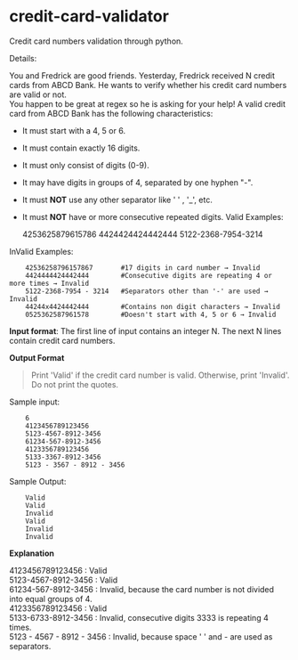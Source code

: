 # credit-card-validator
Credit card numbers validation through python.

Details:

You and Fredrick are good friends. Yesterday, Fredrick received N credit cards from ABCD Bank. He wants to verify whether his credit card numbers are valid or not.<br>You happen to be great at regex so he is asking for your help!
A valid credit card from ABCD Bank has the following characteristics:

* It must start with a 4, 5 or 6.
* It must contain exactly 16 digits.
* It must only consist of digits (0-9).
* It may have digits in groups of 4, separated by one hyphen "-".
* It must **NOT** use any other separator like ' ' , '_', etc.
* It must **NOT** have  or more consecutive repeated digits.
Valid Examples:

    4253625879615786
    4424424424442444
    5122-2368-7954-3214

InValid Examples:

        42536258796157867       #17 digits in card number → Invalid 
        4424444424442444        #Consecutive digits are repeating 4 or more times → Invalid
        5122-2368-7954 - 3214   #Separators other than '-' are used → Invalid
        44244x4424442444        #Contains non digit characters → Invalid
        0525362587961578        #Doesn't start with 4, 5 or 6 → Invalid

**Input format**:
The first line of input contains an integer N.
The next N lines contain credit card numbers.

**Output Format**
>Print 'Valid' if the credit card number is valid. Otherwise, print 'Invalid'. Do not print the quotes.

Sample input:

        6
        4123456789123456
        5123-4567-8912-3456
        61234-567-8912-3456
        4123356789123456
        5133-3367-8912-3456
        5123 - 3567 - 8912 - 3456

Sample Output:

        Valid
        Valid
        Invalid
        Valid
        Invalid
        Invalid

**Explanation**

4123456789123456 : Valid  
5123-4567-8912-3456 : Valid  
61234-567-8912-3456 : Invalid, because the card number is not divided into equal groups of 4.  
4123356789123456 : Valid  
5133-6733-8912-3456 : Invalid, consecutive digits 3333 is repeating 4 times.  
5123 - 4567 - 8912 - 3456 : Invalid, because space '  ' and - are used as separators.  
